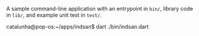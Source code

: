 A sample command-line application with an entrypoint in `bin/`, library code
in `lib/`, and example unit test in `test/`.

catalunha@pop-os:~/apps/indsan$ dart ./bin/indsan.dart 